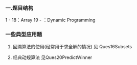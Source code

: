 ### 一.题目结构
1 - 18：Array
19 -   ：Dynamic Programming



### 一些典型应用题
1. 回溯算法的使用(经常用于求全解的情况)
见 Ques16Subsets

2. 经典动规算法
见Ques20PredictWinner



